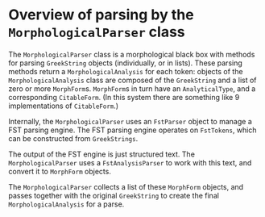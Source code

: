 # Overview of parsing by the `MorphologicalParser` class

The `MorphologicalParser` class is a morphological black box with methods for parsing `GreekString` objects (individually, or in lists).  These parsing methods return a `MorphologicalAnalysis` for each token: objects of the `MorphologicalAnalysis` class are composed of the `GreekString` and a list of zero or more `MorphForm`s.  `MorphForm`s in turn have an `AnalyticalType`, and a corresponding `CitableForm`.  (In this system there are something like 9 implementations of `CitableForm`.)


Internally, the `MorphologicalParser` uses an `FstParser` object to manage a FST parsing engine.
The FST parsing engine operates on `FstTokens`, which can be constructed from `GreekStrings`.

The output of the FST engine is just structured text.  The `MorphologicalParser` uses a `FstAnalysisParser` to work with this text, and convert it to `MorphForm` objects.

The `MorphologicalParser` collects a list of these `MorphForm` objects, and passes together with the original `GreekString` to create the final `MorphologicalAnalysis` for a parse.
